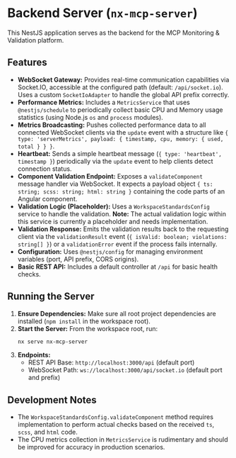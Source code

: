 # Backend Server (`nx-mcp-server`)

This NestJS application serves as the backend for the MCP Monitoring & Validation platform.

## Features

-   **WebSocket Gateway:** Provides real-time communication capabilities via Socket.IO, accessible at the configured path (default: `/api/socket.io`). Uses a custom `SocketIoAdapter` to handle the global API prefix correctly.
-   **Performance Metrics:** Includes a `MetricsService` that uses `@nestjs/schedule` to periodically collect basic CPU and Memory usage statistics (using Node.js `os` and `process` modules).
-   **Metrics Broadcasting:** Pushes collected performance data to all connected WebSocket clients via the `update` event with a structure like `{ type: 'serverMetrics', payload: { timestamp, cpu, memory: { used, total } } }`.
-   **Heartbeat:** Sends a simple heartbeat message (`{ type: 'heartbeat', timestamp }`) periodically via the `update` event to help clients detect connection status.
-   **Component Validation Endpoint:** Exposes a `validateComponent` message handler via WebSocket. It expects a payload object `{ ts: string; scss: string; html: string }` containing the code parts of an Angular component.
-   **Validation Logic (Placeholder):** Uses a `WorkspaceStandardsConfig` service to handle the validation. **Note:** The actual validation logic within this service is currently a placeholder and needs implementation.
-   **Validation Response:** Emits the validation results back to the requesting client via the `validationResult` event (`{ isValid: boolean; violations: string[] }`) or a `validationError` event if the process fails internally.
-   **Configuration:** Uses `@nestjs/config` for managing environment variables (port, API prefix, CORS origins).
-   **Basic REST API:** Includes a default controller at `/api` for basic health checks.

## Running the Server

1.  **Ensure Dependencies:** Make sure all root project dependencies are installed (`npm install` in the workspace root).
2.  **Start the Server:** From the workspace root, run:
    ```bash
    nx serve nx-mcp-server
    ```
3.  **Endpoints:**
    *   REST API Base: `http://localhost:3000/api` (default port)
    *   WebSocket Path: `ws://localhost:3000/api/socket.io` (default port and prefix)

## Development Notes

-   The `WorkspaceStandardsConfig.validateComponent` method requires implementation to perform actual checks based on the received `ts`, `scss`, and `html` code.
-   The CPU metrics collection in `MetricsService` is rudimentary and should be improved for accuracy in production scenarios. 